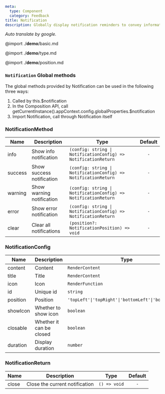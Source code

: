 ```yaml
meta:
  type: Component
  category: Feedback
title: Notification
description: Globally display notification reminders to convey information to users in a timely and effective manner.
```

*Auto translate by google.*

@import ./__demo__/basic.md

@import ./__demo__/type.md

@import ./__demo__/position.md





### `Notification` Global methods

The global methods provided by Notification can be used in the following three ways:
1. Called by this.$notification
2. In the Composition API, call getCurrentInstance().appContext.config.globalProperties.$notification
3. Import Notification, call through Notification itself


### NotificationMethod

|Name|Description|Type|Default|
|---|---|---|:---:|
|info|Show info notification|`(config: string \| NotificationConfig) => NotificationReturn`|`-`|
|success|Show success notification|`(config: string \| NotificationConfig) => NotificationReturn`|`-`|
|warning|Show warning notification|`(config: string \| NotificationConfig) => NotificationReturn`|`-`|
|error|Show error notification|`(config: string \| NotificationConfig) => NotificationReturn`|`-`|
|clear|Clear all notifications|`(position?: NotificationPosition) => void`|`-`|



### NotificationConfig

|Name|Description|Type|Default|
|---|---|---|:---:|
|content|Content|`RenderContent`|`-`|
|title|Title|`RenderContent`|`-`|
|icon|Icon|`RenderFunction`|`-`|
|id|Unique id|`string`|`-`|
|position|Position|`'topLeft'\|'topRight'\|'bottomLeft'\|'bottomRight'`|`-`|
|showIcon|Whether to show icon|`boolean`|`false`|
|closable|Whether it can be closed|`boolean`|`false`|
|duration|Display duration|`number`|`-`|



### NotificationReturn

|Name|Description|Type|Default|
|---|---|---|:---:|
|close|Close the current notification|`() => void`|`-`|


